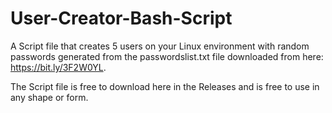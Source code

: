 # User-Creator-Bash-Script
A Script file that creates 5 users on your Linux environment with random passwords generated from the passwordslist.txt file downloaded from here: https://bit.ly/3F2W0YL.

The Script file is free to download here in the Releases and is free to use in any shape or form.

